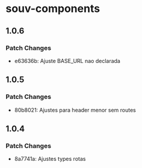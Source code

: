 # souv-components

## 1.0.6

### Patch Changes

- e63636b: Ajuste BASE_URL nao declarada

## 1.0.5

### Patch Changes

- 80b8021: Ajustes para header menor sem routes

## 1.0.4

### Patch Changes

- 8a7741a: Ajustes types rotas
